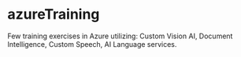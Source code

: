 # azureTraining

Few training exercises in Azure utilizing: Custom Vision AI, Document Intelligence, Custom Speech, AI Language services.
